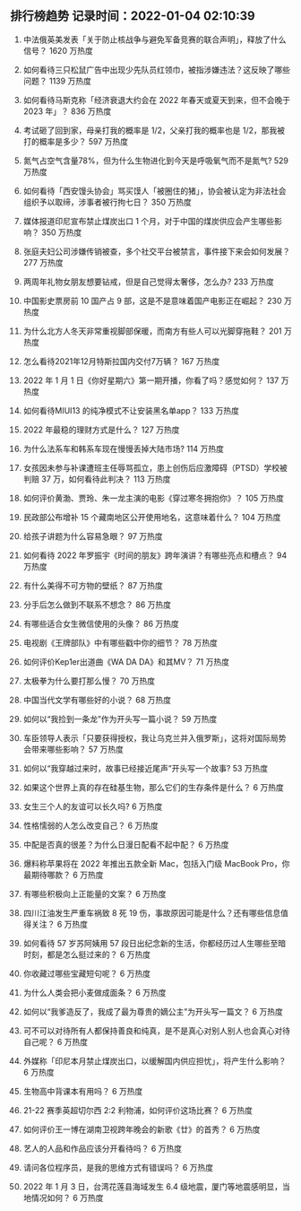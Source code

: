 
## 排行榜趋势 记录时间：2022-01-04 02:10:39
  
  1. 中法俄英美发表「关于防止核战争与避免军备竞赛的联合声明」，释放了什么信号？ 1620 万热度
    
  2. 如何看待三只松鼠广告中出现少先队员红领巾，被指涉嫌违法？这反映了哪些问题？ 1139 万热度
    
  3. 如何看待马斯克称「经济衰退大约会在 2022 年春天或夏天到来，但不会晚于 2023 年」？ 836 万热度
    
  4. 考试砸了回到家，母亲打我的概率是 1/2，父亲打我的概率也是 1/2，那我被打的概率是多少？ 597 万热度
    
  5. 氮气占空气含量78%，但为什么生物进化到今天是呼吸氧气而不是氮气? 529 万热度
    
  6. 如何看待「西安馒头协会」骂买馍人「被圈住的猪」，协会被认定为非法社会组织予以取缔，涉事者被行拘七日？ 350 万热度
    
  7. 媒体报道印尼宣布禁止煤炭出口 1 个月，对于中国的煤炭供应会产生哪些影响？ 350 万热度
    
  8. 张庭夫妇公司涉嫌传销被查，多个社交平台被禁言，事件接下来会如何发展？ 277 万热度
    
  9. 两周年礼物女朋友想要钻戒，但是自己觉得太奢侈，怎么办? 233 万热度
    
  10. 中国影史票房前 10 国产占 9 部，这是不是意味着国产电影正在崛起？ 230 万热度
    
  11. 为什么北方人冬天非常重视脚部保暖，而南方有些人可以光脚穿拖鞋？ 201 万热度
    
  12. 怎么看待2021年12月特斯拉国内交付7万辆？ 167 万热度
    
  13. 2022 年 1 月 1 日《你好星期六》第一期开播，你看了吗？感觉如何？ 137 万热度
    
  14. 如何看待MIUI13 的纯净模式不让安装黑名单app？ 133 万热度
    
  15. 2022 年最稳的理财方式是什么？ 127 万热度
    
  16. 为什么法系车和韩系车现在慢慢丢掉大陆市场? 114 万热度
    
  17. 女孩因未参与补课遭班主任辱骂孤立，患上创伤后应激障碍（PTSD）学校被判赔 37 万，如何看待此判决？ 113 万热度
    
  18. 如何评价黄渤、贾玲、朱一龙主演的电影《穿过寒冬拥抱你》？ 105 万热度
    
  19. 民政部公布增补 15 个藏南地区公开使用地名，这意味着什么？ 104 万热度
    
  20. 给孩子讲题为什么容易急眼？ 97 万热度
    
  21. 如何看待 2022 年罗振宇《时间的朋友》跨年演讲？有哪些亮点和槽点？ 94 万热度
    
  22. 有什么美得不可方物的壁纸？ 87 万热度
    
  23. 分手后怎么做到不联系不想念？ 86 万热度
    
  24. 有哪些适合女生微信使用的头像？ 86 万热度
    
  25. 电视剧《王牌部队》中有哪些戳中你的细节？ 78 万热度
    
  26. 如何评价Kep1er出道曲《WA DA DA》和其MV？ 71 万热度
    
  27. 太极拳为什么要打那么慢？ 70 万热度
    
  28. 中国当代文学有哪些好的小说？ 68 万热度
    
  29. 如何以“我捡到一条龙”作为开头写一篇小说？ 59 万热度
    
  30. 车臣领导人表示「只要获得授权，我让乌克兰并入俄罗斯」，这将对国际局势会带来哪些影响？ 57 万热度
    
  31. 如何以“我穿越过来时，故事已经接近尾声”开头写一个故事? 53 万热度
    
  32. 如果这个世界上真的存在硅基生物，那么它们的生存条件是什么？ 6 万热度
    
  33. 女生三个人的友谊可以长久吗? 6 万热度
    
  34. 性格懦弱的人怎么改变自己？ 6 万热度
    
  35. 中配是否真的很差？为什么日漫日配看不起中配？ 6 万热度
    
  36. 爆料称苹果将在 2022 年推出五款全新 Mac，包括入门级 MacBook Pro，你最期待哪款？ 6 万热度
    
  37. 有哪些积极向上正能量的文案？ 6 万热度
    
  38. 四川江油发生严重车祸致 8 死 19 伤，事故原因可能是什么？还有哪些信息值得关注？ 6 万热度
    
  39. 如何看待 57 岁苏阿姨用 57 段日出纪念新的生活，你都经历过人生哪些至暗时刻，都是怎么挺过来的？ 6 万热度
    
  40. 你收藏过哪些宝藏短句呢？ 6 万热度
    
  41. 为什么人类会把小麦做成面条？ 6 万热度
    
  42. 如何以“我爹造反了，我成了最为尊贵的嫡公主”为开头写一篇文？ 6 万热度
    
  43. 可不可以对待所有人都保持善良和纯真，是不是真心对别人别人也会真心对待自己呢？ 6 万热度
    
  44. 外媒称「印尼本月禁止煤炭出口，以缓解国内供应担忧」，将产生什么影响？ 6 万热度
    
  45. 生物高中背课本有用吗？ 6 万热度
    
  46. 21-22 赛季英超切尔西 2:2 利物浦，如何评价这场比赛？ 6 万热度
    
  47. 如何评价王一博在湖南卫视跨年晚会的新歌《廿》的首秀？ 6 万热度
    
  48. 艺人的人品和作品应该分开看待吗？ 6 万热度
    
  49. 请问各位程序员，是我的思维方式有错误吗？ 6 万热度
    
  50. 2022 年 1 月 3 日，台湾花莲县海域发生 6.4 级地震，厦门等地震感明显，当地情况如何？ 6 万热度
    